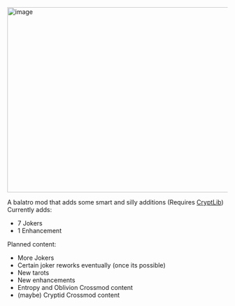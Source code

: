 <img width="807" height="423" alt="image" src="https://github.com/user-attachments/assets/3d813e7c-910d-4011-9c12-5e6122415363" />

A balatro mod that adds some smart and silly additions
(Requires [CryptLib](https://github.com/SpectralPack/Cryptlib))
Currently adds:
- 7 Jokers
- 1 Enhancement

Planned content:
- More Jokers
- Certain joker reworks eventually (once its possible)
- New tarots
- New enhancements
- Entropy and Oblivion Crossmod content
- (maybe) Cryptid Crossmod content
